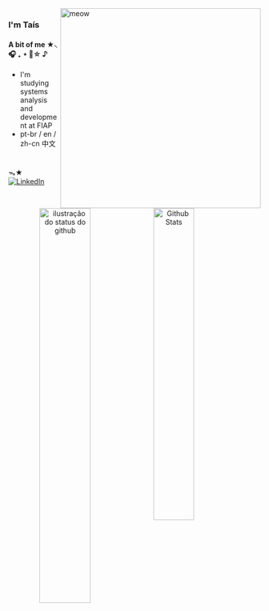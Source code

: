 
 
 
<img align="right" alt="meow" width="400" src="https://github.com/user-attachments/assets/3b1c05e9-4ae3-479d-b742-400436032348">

### I'm Taís 
 
#### A bit of me  ★⸜ 🎧 ₊ ⋆ 🎸☆ ♪
-  I'm studying systems analysis and development at FIAP 
-  pt-br / en / zh-cn 中文

#
ᯓ★ [![LinkedIn](https://img.shields.io/badge/LinkedIn-0077B5?style=for-the-badge&logo=linkedin&logoColor=white)](https://www.linkedin.com/in/taísx/)
#


<div align="center">  
 <img align="left" src="https://github-readme-stats.vercel.app/api?username=nyxtais&show_icons=true&title_color=F57F7F&icon_color=36C0C5&bg_color=ff00&hide_border=True&count_private=true" width="45%" alt="ilustração do status do github">
 <img align="left" src="https://github-readme-stats.vercel.app/api/top-langs/?username=nyxtais&layout=compact&bg_color=ff00&title_color=F57F7F&hide_border=True&include_all_commits=true&count_private=true&hide=jupyter%20notebook" width="40%" alt="Github Stats"/>
</div>
